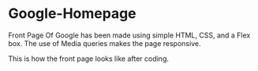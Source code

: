 # Google-Homepage
Front Page Of Google has been made using simple HTML, CSS, and a Flex box.
The use of Media queries makes the page responsive.

This is how the front page looks like after coding.

